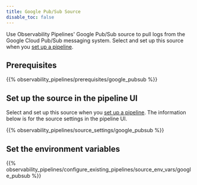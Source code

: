 ```yaml
---
title: Google Pub/Sub Source
disable_toc: false
---
```


Use Observability Pipelines' Google Pub/Sub source to pull logs from the Google Cloud Pub/Sub messaging system. Select and set up this source when you [set up a pipeline][1].

## Prerequisites

{{% observability_pipelines/prerequisites/google_pubsub %}}

## Set up the source in the pipeline UI

Select and set up this source when you [set up a pipeline][1]. The information below is for the source settings in the pipeline UI.

{{% observability_pipelines/source_settings/google_pubsub %}}

## Set the environment variables

{{% observability_pipelines/configure_existing_pipelines/source_env_vars/google_pubsub %}}

[1]: /observability_pipelines/configuration/set_up_pipelines/